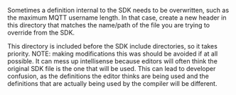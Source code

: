 Sometimes a definition internal to the SDK needs to be overwritten, such as the maximum MQTT username length.
In that case, create a new header in this directory that matches the name/path of the file
you are trying to override from the SDK.

This directory is included before the SDK include directories, so it takes priority.
NOTE: making modifications this was should be avoided if at all possible. It can mess up intellisense
because editors will often think the original SDK file is the one that will be used. This can lead to 
developer confusion, as the definitions the editor thinks are being used and the definitions that are 
actually being used by the compiler will be different.
